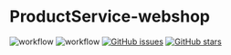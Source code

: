 # ProductService-webshop

![workflow](https://github.com/Semm6/ProductService-webshop/actions/workflows/test.yml/badge.svg?branch=development)
![workflow](https://github.com/Semm6/ProductService-webshop/actions/workflows/build_and_deploy.yml/badge.svg)
[![GitHub issues](https://img.shields.io/github/issues/Semm6/ProductService-webshop?logo=GitHub)](https://github.com/Semm6/ProductService-webshop/issues)
[![GitHub stars](https://img.shields.io/github/stars/Semm6/ProductService-webshop?logo=GitHub)](https://github.com/Semm6/ProductService-webshop/stargazers)

